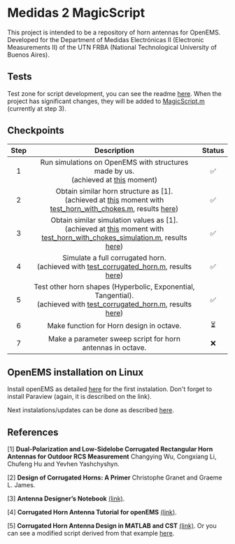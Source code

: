 # Medidas 2 MagicScript

This project is intended to be a repository of horn antennas for OpenEMS. Developed for the Department of Medidas Electrónicas II (Electronic Measurements II) of the UTN FRBA (National Technological University of Buenos Aires).

## Tests
Test zone for script development, you can see the readme [here](/Tests/README.md). When the project has significant changes, they will be added to [MagicScript.m](MagicScript.m) (currently at step 3).

## Checkpoints

|Step|Description|Status|
|:---:|:---:|:---:|
|1|Run simulations on OpenEMS with structures made by us.<br />(achieved at [this](https://github.com/monteiroman/medidas2_magicScript/tree/e91d77f7ba519339ee20ab937bb6875e94559fc0) moment)|✅|
|2|Obtain similar horn structure as [1].<br />(achieved at [this](https://github.com/monteiroman/medidas2_magicScript/tree/d6bcb67d9ceb91d669a03ce52e1ebb5fea73e0dc) moment with [test_horn_with_chokes.m](/Tests/Structure_test/test_horn_with_chokes.m), results [here](/Tests/README.md))|✅|
|3|Obtain similar simulation values as [1].<br />(achieved at [this](https://github.com/monteiroman/medidas2_magicScript/tree/12c9e1740e78929e84c12cb717035419cef249a2) moment with [test_horn_with_chokes_simulation.m](/Tests/Simulation_test/test_horn_with_chokes_simulation.m), results [here](/Tests/README.md))|✅|
|4|Simulate a full corrugated horn.<br />(achieved with [test_corrugated_horn.m](/Tests/Simulation_test/test_corrugated_horn.m), results [here](/Tests/README.md))|✅|
|5|Test other horn shapes (Hyperbolic, Exponential, Tangential).<br />(achieved with [test_corrugated_horn.m](/Tests/Simulation_test/test_corrugated_horn.m), results [here](/Tests/README.md))|✅|
|6|Make function for Horn design in octave.|⏳|
|7|Make a parameter sweep script for horn antennas in octave.|❌|


## OpenEMS installation on Linux
Install openEMS as detailed [here](http://www.openems.de/index.php/Compile_from_Source.html#Linux) for the 
first instalation. Don't forget to install Paraview (again, it is described on the link).

Next instalations/updates can be done as described 
[here](https://github.com/thliebig/openEMS-Project#update-instruction).

## References
[1] **Dual-Polarization and Low-Sidelobe Corrugated Rectangular Horn Antennas for Outdoor RCS Measurement** Changying Wu, Congxiang Li, Chufeng Hu and Yevhen Yashchyshyn.

[2] **Design of Corrugated Horns: A Primer** Christophe Granet and Graeme L. James.

[3] **Antenna Designer’s Notebook** [(link)](http://antennadesigner.org/).

[4] **Corrugated Horn Antenna Tutorial for openEMS** [(link)](https://openems.de/forum/viewtopic.php?f=3&t=900).

[5] **Corrugated Horn Antenna Design in MATLAB and CST** [(link)](https://www.youtube.com/watch?v=Fh7Ri-CNEjs&ab_channel=SimulationMaster). Or you can see a modified script derived from that example [here](/MatlabToCST_example).
